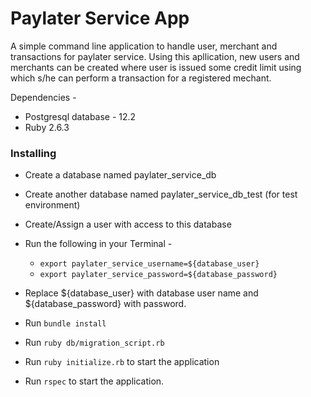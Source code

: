 # Paylater Service App

A simple command line application to handle user, merchant and transactions for paylater service. Using this apllication, new users and merchants can be created where user is issued some credit limit using which s/he can perform a transaction for a registered mechant.

Dependencies -

* Postgresql database - 12.2
* Ruby 2.6.3

### Installing

* Create a database named paylater_service_db

* Create another database named paylater_service_db_test (for test environment)

* Create/Assign a user with access to this database

* Run the following in your Terminal -

   * `export paylater_service_username=${database_user}`
   * `export paylater_service_password=${database_password}`

* Replace ${database_user} with database user name and ${database_password} with password.

* Run `bundle install`

* Run `ruby db/migration_script.rb`

* Run `ruby initialize.rb` to start the application

* Run `rspec` to start the application.

